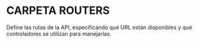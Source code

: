 # CARPETA ROUTERS
Define las rutas de la API, especificando qué URL están disponibles y qué controladores se utilizan para manejarlas.